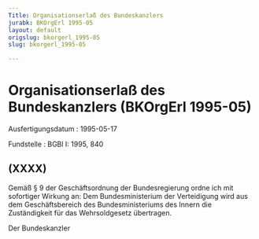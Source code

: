 ```yaml
---
Title: Organisationserlaß des Bundeskanzlers
jurabk: BKOrgErl 1995-05
layout: default
origslug: bkorgerl_1995-05
slug: bkorgerl_1995-05

---
```


# Organisationserlaß des Bundeskanzlers (BKOrgErl 1995-05)

Ausfertigungsdatum
:   1995-05-17

Fundstelle
:   BGBl I: 1995, 840



## (XXXX)

Gemäß § 9 der Geschäftsordnung der Bundesregierung ordne ich mit sofortiger Wirkung an:
Dem Bundesministerium der Verteidigung wird aus dem Geschäftsbereich des Bundesministeriums des Innern die Zuständigkeit für das Wehrsoldgesetz übertragen.

Der Bundeskanzler


